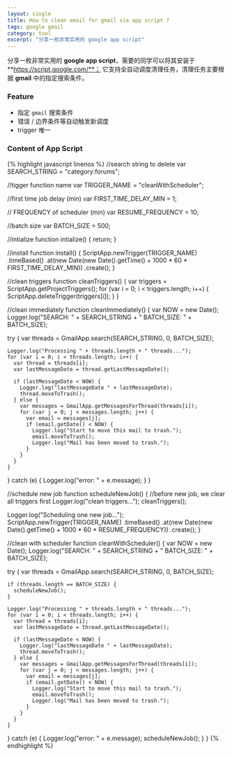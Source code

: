 ```yaml
---
layout: single
title: How to clean email for gmail via app script ?
tags: google gmail
category: tool
excerpt: "分享一枚非常实用的 google app script"
---
```


分享一枚非常实用的 **google app script**，需要的同学可以将其安装于 **https://script.google.com/**；
它支持全自动调度清理任务，清理任务主要根据 **gmail** 中的指定搜索条件。

<!-- more -->

### Feature

- 指定 `gmail` 搜索条件
- 错误 / 边界条件等自动触发新调度
- trigger 唯一

### Content of App Script

{% highlight javascript linenos %}
//search string to delete
var SEARCH_STRING = "category:forums";

//tigger function name
var TRIGGER_NAME = "cleanWithScheduler";

//first time job delay (min)
var FIRST_TIME_DELAY_MIN = 1;

// FREQUENCY of scheduler (min)
var RESUME_FREQUENCY = 10;

//batch size
var BATCH_SIZE = 500;

//intialize
function intialize() {
  return;
}

//install
function install() {
  ScriptApp.newTrigger(TRIGGER_NAME)
    .timeBased()
    .at(new Date(new Date().getTime() + 1000 * 60 * FIRST_TIME_DELAY_MIN))
    .create();
}

//clean triggers
function cleanTriggers() {
  var triggers = ScriptApp.getProjectTriggers();
  for (var i = 0; i < triggers.length; i++) {
    ScriptApp.deleteTrigger(triggers[i]);
  }
}

//clean immediately
function cleanImmediately() {
  var NOW = new Date();
  Logger.log("SEARCH: " + SEARCH_STRING + " BATCH_SIZE: " + BATCH_SIZE);

  try {
    var threads = GmailApp.search(SEARCH_STRING, 0, BATCH_SIZE);

    Logger.log("Processing " + threads.length + " threads...");
    for (var i = 0; i < threads.length; i++) {
      var thread = threads[i];
      var lastMessageDate = thread.getLastMessageDate();

      if (lastMessageDate < NOW) {
        Logger.log("lastMessageDate " + lastMessageDate);
        thread.moveToTrash();
      } else {
        var messages = GmailApp.getMessagesForThread(threads[i]);
        for (var j = 0; j < messages.length; j++) {
          var email = messages[j];
          if (email.getDate() < NOW) {
            Logger.log("Start to move this mail to trash.");
            email.moveToTrash();
            Logger.log("Mail has been moved to trash.");
          }
        }
      }
    }
  } catch (e) {
    Logger.log("error: " + e.message);
  }
}

//schedule new job
function scheduleNewJob() {
  //before new job, we clear all triggers first
  Logger.log("clean triggers...");
  cleanTriggers();

  Logger.log("Scheduling one new job...");
  ScriptApp.newTrigger(TRIGGER_NAME)
    .timeBased()
    .at(new Date(new Date().getTime() + 1000 * 60 * RESUME_FREQUENCY))
    .create();
}

//clean with scheduler
function cleanWithScheduler() {
  var NOW = new Date();
  Logger.log("SEARCH: " + SEARCH_STRING + " BATCH_SIZE: " + BATCH_SIZE);

  try {
    var threads = GmailApp.search(SEARCH_STRING, 0, BATCH_SIZE);

    if (threads.length == BATCH_SIZE) {
      scheduleNewJob();
    }

    Logger.log("Processing " + threads.length + " threads...");
    for (var i = 0; i < threads.length; i++) {
      var thread = threads[i];
      var lastMessageDate = thread.getLastMessageDate();

      if (lastMessageDate < NOW) {
        Logger.log("lastMessageDate " + lastMessageDate);
        thread.moveToTrash();
      } else {
        var messages = GmailApp.getMessagesForThread(threads[i]);
        for (var j = 0; j < messages.length; j++) {
          var email = messages[j];
          if (email.getDate() < NOW) {
            Logger.log("Start to move this mail to trash.");
            email.moveToTrash();
            Logger.log("Mail has been moved to trash.");
          }
        }
      }
    }
  } catch (e) {
    Logger.log("error: " + e.message);
    scheduleNewJob();
  }
}
{% endhighlight %}

